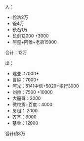 入：

* 徐浩2万 
* 爸4万
* 长石1万
* 长剑12000 +3000
* 阿歪+阿侯+老弟15000

合计：12万



出：

* 建业 :17000+
* 曹钟：7000+
* 阿光：5141中信+5029+招行3000
* 刘帅：7500 +10000
* 大逼哥：2000
* 微粒贷+百度：4000
* 房租： 2000
* 齐齐：6000
* 基金：12000

合计约8万



